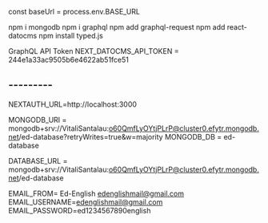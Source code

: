 const baseUrl = process.env.BASE_URL



npm i mongodb
npm i graphql
npm add graphql-request
npm add react-datocms
npm install typed.js

GraphQL API Token 
NEXT_DATOCMS_API_TOKEN = 244e1a33ac9505b6e4622ab51fce51

## ---------

NEXTAUTH_URL=http://localhost:3000

MONGODB_URI = mongodb+srv://VitaliSantalau:o60QmfLyOYtjPLrP@cluster0.efytr.mongodb.net/ed-database?retryWrites=true&w=majority
MONGODB_DB = ed-database


DATABASE_URL = mongodb+srv://VitaliSantalau:o60QmfLyOYtjPLrP@cluster0.efytr.mongodb.net/ed-database


EMAIL_FROM= Ed-English <edenglishmail@gmail.com>
EMAIL_USERNAME=edenglishmail@gmail.com
EMAIL_PASSWORD=ed1234567890english
